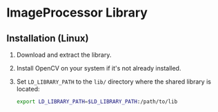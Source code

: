 # ImageProcessor Library

## Installation (Linux)

1. Download and extract the library.
2. Install OpenCV on your system if it's not already installed.
3. Set `LD_LIBRARY_PATH` to the `lib/` directory where the shared library is located:

   ```bash
   export LD_LIBRARY_PATH=$LD_LIBRARY_PATH:/path/to/lib

